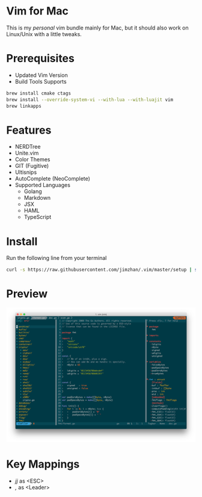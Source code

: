Vim for Mac
============

This is my *personal* vim bundle mainly for Mac, but it should also work on Linux/Unix with a little tweaks.


Prerequisites
=============


* Updated Vim Version
* Build Tools Supports

```sh
brew install cmake ctags
brew install --override-system-vi --with-lua --with-luajit vim
brew linkapps
```

Features
========
- NERDTree
- Unite.vim
- Color Themes
- GIT (Fugitive)
- Ultisnips
- AutoComplete (NeoComplete)
- Supported Languages
    - Golang
    - Markdown
    - JSX
    - HAML
    - TypeScript


Install
=======

Run the following line from your terminal

```sh
curl -s https://raw.githubusercontent.com/jimzhan/.vim/master/setup | sh
```


Preview
=======

![Vim with VimFiler + Tagbar Opened](previews/dotvim.png)



Key Mappings
============
* *jj*  as \<ESC\>
* *,*   as \<Leader\>
